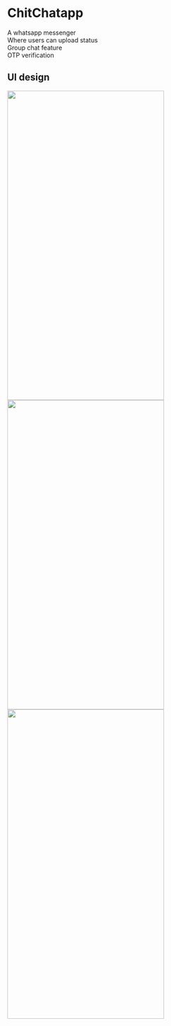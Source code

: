 # ChitChatapp
A whatsapp messenger<br>
Where users can upload status  <br>
Group chat feature <br>
OTP verification <br>
## UI design 
     
<img src="https://user-images.githubusercontent.com/75988605/123138217-66bdb100-d472-11eb-9031-2d4bf208949d.jpg" width="356" height="700">
     
<img src="https://user-images.githubusercontent.com/75988605/123138211-66251a80-d472-11eb-90d4-709243922ea6.jpg" width="356" height="700">
         
<img src="https://user-images.githubusercontent.com/75988605/123138201-63c2c080-d472-11eb-9770-ac426c96d3eb.jpg" width="356" height="700">

